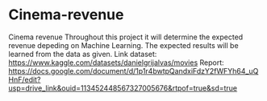 # Cinema-revenue
Cinema revenue
Throughout this project it will determine the expected revenue depeding on Machine Learning.  The expected results will be learned from the data as given.
Link dataset: https://www.kaggle.com/datasets/danielgrijalvas/movies
Report: https://docs.google.com/document/d/1p1r4bwtpQandxiFdzY2fWFYh64_uQHnF/edit?usp=drive_link&ouid=113452448567327005676&rtpof=true&sd=true
